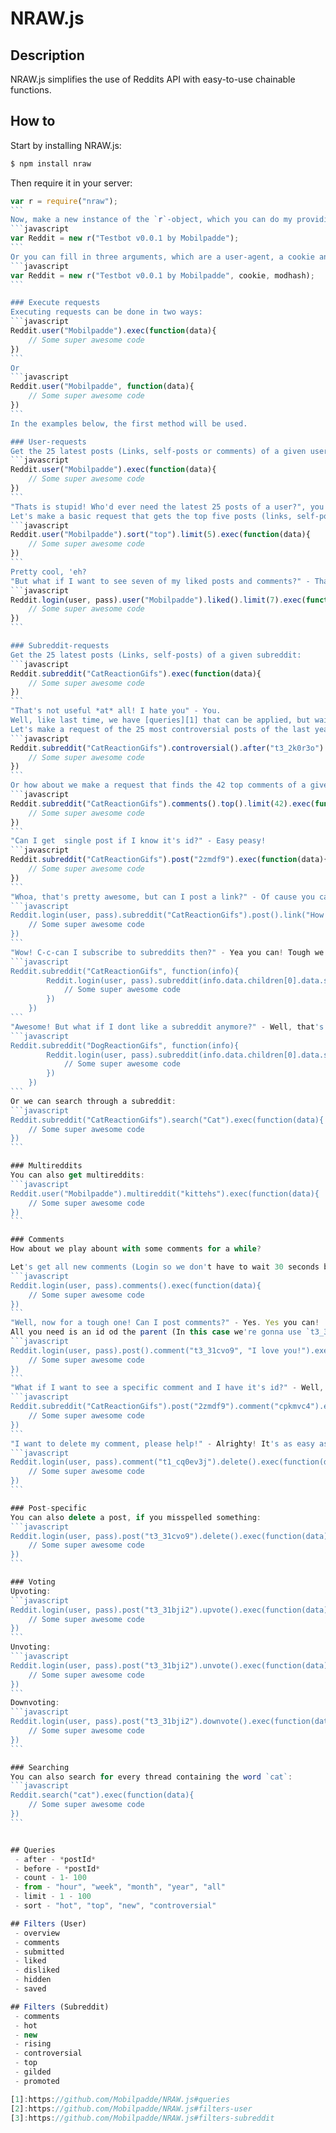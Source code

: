 # NRAW.js

## Description
NRAW.js simplifies the use of Reddits API with easy-to-use chainable functions.

## How to
Start by installing NRAW.js:
```sh
$ npm install nraw
```
Then require it in your server:
````javascript
var r = require("nraw");
```
Now, make a new instance of the `r`-object, which you can do my providing a User-agent.
```javascript
var Reddit = new r("Testbot v0.0.1 by Mobilpadde");
```
Or you can fill in three arguments, which are a user-agent, a cookie and the modhash of a reddit-user: 
```javascript
var Reddit = new r("Testbot v0.0.1 by Mobilpadde", cookie, modhash);
```

### Execute requests
Executing requests can be done in two ways:  
```javascript
Reddit.user("Mobilpadde").exec(function(data){
    // Some super awesome code
})
```
Or
```javascript
Reddit.user("Mobilpadde", function(data){
    // Some super awesome code
})
```
In the examples below, the first method will be used.

### User-requests
Get the 25 latest posts (Links, self-posts or comments) of a given user:
```javascript
Reddit.user("Mobilpadde").exec(function(data){
    // Some super awesome code
})
```
"Thats is stupid! Who'd ever need the latest 25 posts of a user?", you say? Well, NRAW.js is smart enough to handle [queries][1] too!  
Let's make a basic request that gets the top five posts (links, self-posts and comments) of a user:
```javascript
Reddit.user("Mobilpadde").sort("top").limit(5).exec(function(data){
    // Some super awesome code
})
```
Pretty cool, 'eh? 
"But what if I want to see seven of my liked posts and comments?" - That's super easy too! Simply use the `login`-function and the`liked`-[filter][3]:
```javascript
Reddit.login(user, pass).user("Mobilpadde").liked().limit(7).exec(function(data){
    // Some super awesome code
})
```

### Subreddit-requests
Get the 25 latest posts (Links, self-posts) of a given subreddit:
```javascript
Reddit.subreddit("CatReactionGifs").exec(function(data){
    // Some super awesome code
})
```
"That's not useful *at* all! I hate you" - You.
Well, like last time, we have [queries][1] that can be applied, but wait! There's more! Subreddits even have the ability to have [filters][3] applied to them!  
Let's make a request of the 25 most controversial posts of the last year from a given subreddit, but after the post with the id of `t3_2k0r3o`:
```javascript
Reddit.subreddit("CatReactionGifs").controversial().after("t3_2k0r3o").exec(function(data){
    // Some super awesome code
})
```
Or how about we make a request that finds the 42 top comments of a given subreddit, using the [filter][3] `comments`:
```javascript
Reddit.subreddit("CatReactionGifs").comments().top().limit(42).exec(function(data){
    // Some super awesome code
})
```
"Can I get  single post if I know it's id?" - Easy peasy!
```javascript
Reddit.subreddit("CatReactionGifs").post("2zmdf9").exec(function(data){
	// Some super awesome code
})
```
"Whoa, that's pretty awesome, but can I post a link?" - Of cause you can! We just need to login and use the `post´-function:
```javascript
Reddit.login(user, pass).subreddit("CatReactionGifs").post().link("How I feel when there's only one pizza slice left", "http://i.imgur.com/CFSwHdq.gif").exec(function(data){
    // Some super awesome code
})
```
"Wow! C-c-can I subscribe to subreddits then?" - Yea you can! Tough we'll have to get our hands a bit dirty:
```javascript
Reddit.subreddit("CatReactionGifs", function(info){
		Reddit.login(user, pass).subreddit(info.data.children[0].data.subreddit_id).subscribe(function(data){
			// Some super awesome code
	    })
    })
```
"Awesome! But what if I dont like a subreddit anymore?" - Well, that's a bit tougher! Ha! Got ya! You should've seen your face! Priceless! Don't worry, it's super easy too:
```javascript
Reddit.subreddit("DogReactionGifs", function(info){
		Reddit.login(user, pass).subreddit(info.data.children[0].data.subreddit_id).unsubscribe(function(data){
			// Some super awesome code
	    })
    })
```
Or we can search through a subreddit:
```javascript
Reddit.subreddit("CatReactionGifs").search("Cat").exec(function(data){
	// Some super awesome code
})
```

### Multireddits
You can also get multireddits:
```javascript
Reddit.user("Mobilpadde").multireddit("kittehs").exec(function(data){
    // Some super awesome code
})
```

### Comments
How about we play abount with some comments for a while?

Let's get all new comments (Login so we don't have to wait 30 seconds before we get new comments):
```javascript
Reddit.login(user, pass).comments().exec(function(data){
    // Some super awesome code
})
```
"Well, now for a tough one! Can I post comments?" - Yes. Yes you can!
All you need is an id od the parent (In this case we're gonna use `t3_31cvo9`):
```javascript
Reddit.login(user, pass).post().comment("t3_31cvo9", "I love you!").exec(function(data){
	// Some super awesome code
})
```
"What if I want to see a specific comment and I have it's id?" - Well, that's super easy like everything else:
```javascript
Reddit.subreddit("CatReactionGifs").post("2zmdf9").comment("cpkmvc4").exec(function(data){
	// Some super awesome code
})
```
"I want to delete my comment, please help!" - Alrighty! It's as easy as pie: 
```javascript
Reddit.login(user, pass).comment("t1_cq0ev3j").delete().exec(function(data){
    // Some super awesome code
})
```

### Post-specific
You can also delete a post, if you misspelled something:
```javascript
Reddit.login(user, pass).post("t3_31cvo9").delete().exec(function(data){
    // Some super awesome code
})
```

### Voting
Upvoting:
```javascript
Reddit.login(user, pass).post("t3_31bji2").upvote().exec(function(data){
    // Some super awesome code
})
```
Unvoting:
```javascript
Reddit.login(user, pass).post("t3_31bji2").unvote().exec(function(data){
    // Some super awesome code
})
```
Downvoting:
```javascript
Reddit.login(user, pass).post("t3_31bji2").downvote().exec(function(data){
    // Some super awesome code
})
```

### Searching
You can also search for every thread containing the word `cat`:
```javascript
Reddit.search("cat").exec(function(data){
	// Some super awesome code
})
```


## Queries
 - after - *postId*
 - before - *postId*
 - count - 1- 100
 - from - "hour", "week", "month", "year", "all"
 - limit - 1 - 100
 - sort - "hot", "top", "new", "controversial"

## Filters (User)
 - overview
 - comments
 - submitted
 - liked
 - disliked
 - hidden
 - saved

## Filters (Subreddit)
 - comments
 - hot
 - new
 - rising
 - controversial
 - top
 - gilded
 - promoted

[1]:https://github.com/Mobilpadde/NRAW.js#queries
[2]:https://github.com/Mobilpadde/NRAW.js#filters-user
[3]:https://github.com/Mobilpadde/NRAW.js#filters-subreddit